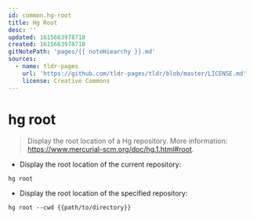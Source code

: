 ```yaml
---
id: common.hg-root
title: Hg Root
desc: ''
updated: 1615663978718
created: 1615663978718
gitNotePath: 'pages/{{ noteHiearchy }}.md'
sources:
  - name: tldr-pages
    url: 'https://github.com/tldr-pages/tldr/blob/master/LICENSE.md'
    license: Creative Commons
---
```

# hg root

> Display the root location of a Hg repository.
> More information: <https://www.mercurial-scm.org/doc/hg.1.html#root>.

- Display the root location of the current repository:

`hg root`

- Display the root location of the specified repository:

`hg root --cwd {{path/to/directory}}`

